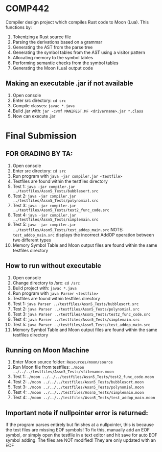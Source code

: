 # COMP442
Compiler design project which compiles Rust code to Moon (Lua). 
This functions by:
1. Tokenizing a Rust source file
2. Parsing the derivations based on a grammar
3. Generating the AST from the parse tree
4. Generating the symbol tables from the AST using a visitor pattern
5. Allocating memory to the symbol tables
6. Performing semantic checks from the symbol tables
7. Generating the Moon (Lua) output code

## Making an executable .jar if not available
1. Open console
2. Enter src directory: `cd src`
3. Compile classes: `javac *.java`
4. Build .jar with: `jar -cvmf MANIFEST.MF <drivername>.jar *.class`
5. Now can execute <drivername>.jar

# Final Submission
## FOR GRADING BY TA:
1. Open console
2. Enter src directory: `cd src`
3. Run program with `java -jar compiler.jar <testfile>`
4. Testfiles are found within the testfiles directory
5. Test 1: `java -jar compiler.jar ../testfiles/Assn5_Tests/bubblesort.src`
6. Test 2: `java -jar compiler.jar ../testfiles/Assn5_Tests/polynomial.src`
7. Test 3: `java -jar compiler.jar ../testfiles/Assn5_Tests/test2_func_code.src`
8. Test 4: `java -jar compiler.jar ../testfiles/Assn5_Tests/simplemain.src`
9. Test 5: `java -jar compiler.jar ../testfiles/Assn5_Tests/test_addop_main.src`
NOTE: `test_addop_main.src` displays the incorrect AddOP operation between two different types
10. Memory Symbol Table and Moon output files are found within the same testfiles directory

## How to run without executable
1. Open console
2. Change directory to /src: `cd /src`
3. Build project with: `javac *.java`
4. Run program with `java Parser <testfile>`
5. Testfiles are found within testfiles directory
6. Test 1: `java Parser ../testfiles/Assn5_Tests/bubblesort.src`
7. Test 2: `java Parser ../testfiles/Assn5_Tests/polynomial.src`
8. Test 3: `java Parser ../testfiles/Assn5_Tests/test2_func_code.src`
9. Test 4: `java Parser ../testfiles/Assn5_Tests/simplemain.src`
9. Test 5: `java Parser ../testfiles/Assn5_Tests/test_addop_main.src`
10. Memory Symbol Table and Moon output files are found within the same testfiles directory

## Running on Moon Machine
1. Enter Moon source folder: `Resources/moon/source`
2. Run Moon file from testfiles: `./moon ../../../testfiles/Assn5_Tests/<filename>.moon`
3. Test 1: `./moon ../../../testfiles/Assn5_Tests/test2_func_code.moon`
4. Test 2: `./moon ../../../testfiles/Assn5_Tests/bubblesort.moon`
5. Test 3: `./moon ../../../testfiles/Assn5_Tests/polynomial.moon`
6. Test 4: `./moon ../../../testfiles/Assn5_Tests/simplemain.moon`
6. Test 4: `./moon ../../../testfiles/Assn5_Tests/test_addop_main.moon`




## Important note if nullpointer error is returned: 
If the program parses entirely but finishes at a nullpointer, this is because the test files are missing EOF symbols!
To fix this, manually add an EOF symbol, or simply open the testfile in a text editor and hit save for auto EOF symbol adding.
The files are NOT modified! They are only updated with an EOF


